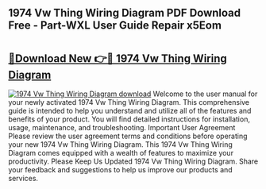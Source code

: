 ## 1974 Vw Thing Wiring Diagram PDF Download Free - Part-WXL User Guide Repair x5Eom

# <h2><a href="http://dfl58c8.blite.top/?on=1974+Vw+Thing+Wiring+Diagram">🔗Download New 👉🔴 1974 Vw Thing Wiring Diagram</a></h2>

[![1974 Vw Thing Wiring Diagram download](https://i.imgur.com/lujVjoI.png)](http://dfl58c8.blite.top/?on=1974+Vw+Thing+Wiring+Diagram)
Welcome to the user manual for your newly activated 1974 Vw Thing Wiring Diagram. This comprehensive guide is intended to help you understand and utilize all of the features and benefits of your product. You will find detailed instructions for installation, usage, maintenance, and troubleshooting. Important User Agreement Please review the user agreement terms and conditions before operating your new 1974 Vw Thing Wiring Diagram. This 1974 Vw Thing Wiring Diagram comes equipped with a wealth of features to maximize your productivity. Please Keep Us Updated 1974 Vw Thing Wiring Diagram. Share your feedback and suggestions to help us improve our products and services.
